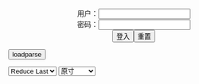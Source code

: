 <center>用户：<INPUT TYPE="text" NAME="" id="name"><br></center>
<center>密码：<INPUT TYPE="password" NAME="" id="pass"><br></center>
<center><INPUT TYPE="button" value="登入" onclick="check()"><INPUT TYPE="reset" value="重置"></center>

<div style="display: none" id="mdm" name="dmd">
  <button onclick="location.reload()">Cover 0</button>
</div>

<button style="display: none" name="dmd" onclick="toggleb()">toggle</button>
<button onclick="loadparse()">loadparse</button>

<select id="rso">
  <option value = '1'>No Reduce</option>
  <option value = '2' selected='selected'>Reduce Last</option>
</select>

<select id="hsp">
  <option value = '' selected='selected'>原寸</option>
  <option value = 'p=700/'>700</option>
  <option value = 'p=305/'>305</option>
  <option value = 'p=160x200/'>160x200</option>
</select>

<br>
<div style="display: none" id="mdc" name="dmd">
</div>

<pre style="display: none" id = "raw">
<!-- 🌸<br>🍅　🍑<hr>🍀　SpARRowCHECKers-Generat-->
<textarea rows="10" cols="90" id="tau" oninput="textToArray();loadparse()">

</textarea><br><!-- 🍀<br>🍑　🍅<hr>🌸 -->

<textarea rows="30" cols="100" id="tar" oninput="loadparse()">

<font size="2"><b>
I just wanted to save this somewhere Porn Video by 08231960 | ImageFap</b></font><br>
https://www.imagefap.com/video.php?vid=653409

https://img.moviefap.com/a3:2q80w160r/104/65/34/653409/thumbs/23.jpg

<font size="1" style="color:#DCDCDC"><b>2022/1/17 下午8:30:17</b></font><br>

<font size="2"><b>
Busty Roommates Want My Dick Porn Video by turnerkh31 | ImageFap</b></font><br>
https://www.imagefap.com/video.php?vid=653395

https://img.moviefap.com/a3:2q80w160r/104/65/33/653395/thumbs/19.jpg

<font size="1" style="color:#DCDCDC"><b>2022/1/13 上午10:13:48</b></font><br>

<font size="2"><b>
Full Body Massage Porn Video by turnerkh31 | ImageFap</b></font><br>
https://www.imagefap.com/video.php?vid=653031

https://img.moviefap.com/a3:2q80w160r/104/65/30/653031/thumbs/10.jpg

<font size="1" style="color:#DCDCDC"><b>2022/1/13 上午10:14:11</b></font><br>

<font size="2"><b>
MILF Gloryholes Gone Wild Porn Video by turnerkh31 | ImageFap</b></font><br>
https://www.imagefap.com/video.php?vid=652460

https://img.moviefap.com/a3:2q80w160r/104/65/24/652460/thumbs/23.jpg

<font size="1" style="color:#DCDCDC"><b>2022/1/13 上午10:14:30</b></font><br>

<font size="3"><b>
PlumperPass 054-34 Porn Video by fruhrhope | ImageFap</b></font><br>
https://www.imagefap.com/video.php?vid=652606

https://img.moviefap.com/a3:2q80w160r/104/65/26/652606/thumbs/10.jpg

<font size="1" style="color:#DCDCDC"><b>2022/1/12 下午9:41:04</b></font><br>

<font size="2"><b>
PlumperPass 253-24 Porn Video by fruhrhope | ImageFap</b></font><br>
https://www.imagefap.com/video.php?vid=652034

https://img.moviefap.com/a3:2q80w160r/104/65/20/652034/thumbs/18.jpg

<font size="1" style="color:#DCDCDC"><b>2022/1/12 下午9:46:14</b></font><br>

<font size="2"><b>
PlumperPass 211A-01 Porn Video by fruhrhope | ImageFap</b></font><br>
https://www.imagefap.com/video.php?vid=651673

https://img.moviefap.com/a3:2q80w160r/104/65/16/651673/thumbs/18.jpg

<font size="1" style="color:#DCDCDC"><b>2022/1/12 下午9:44:13</b></font><br>

<font size="2"><b>
Mimosa Porn Video by fruhrhope | ImageFap</b></font><br>
https://www.imagefap.com/video.php?vid=649342

https://img.moviefap.com/a3:2q80w160r/106/64/93/649342/thumbs/26.jpg

<font size="1" style="color:#DCDCDC"><b>2022/1/12 下午9:49:55</b></font><br>

<font size="2"><b>
PlumperPass 119-12 Porn Video by fruhrhope | ImageFap</b></font><br>
https://www.imagefap.com/video.php?vid=650477

https://img.moviefap.com/a3:2q80w160r/104/65/04/650477/thumbs/11.jpg

<font size="1" style="color:#DCDCDC"><b>2021/12/31 下午8:43:28</b></font><br>

<font size="2"><b>
Janet Jade Porn Video by Ozain | ImageFap</b></font><br>
https://www.imagefap.com/video.php?vid=649933

https://img.moviefap.com/a3:2q80w160r/104/64/99/649933/thumbs/17.jpg

<font size="1" style="color:#DCDCDC"><b>2021/12/31 下午9:04:11</b></font><br>

<font size="2"><b>
Carmen Hayes Porn Video by Ozain | ImageFap</b></font><br>
https://www.imagefap.com/video.php?vid=649935

https://img.moviefap.com/a3:2q80w160r/104/64/99/649935/thumbs/20.jpg

<font size="1" style="color:#DCDCDC"><b>2021/12/31 下午9:02:24</b></font><br>

<font size="2"><b>
Dolly Martin Porn Video by Ozain | ImageFap</b></font><br>
https://www.imagefap.com/video.php?vid=650001

https://img.moviefap.com/a3:2q80w160r/104/65/00/650001/thumbs/15.jpg

<font size="1" style="color:#DCDCDC"><b>2021/12/31 下午9:01:36</b></font><br>

<font size="2"><b>
Like a pair of papayas boobs Porn Video by Mainbert61 | ImageFap</b></font><br>
https://www.imagefap.com/video.php?vid=648350

https://img.moviefap.com/a3:2q80w160r/106/64/83/648350/thumbs/2.jpg

<font size="1" style="color:#DCDCDC"><b>2021/12/20 下午4:27:09</b></font><br>

<font size="2"><b>
Compilation of a perfect blonde and cum in her mouth Porn Video by WhiskFapLover | ImageFap</b></font><br>
https://www.imagefap.com/video.php?vid=640247

https://img.moviefap.com/a3:2q80w160r/105/64/02/640247/thumbs/1.jpg

<font size="1" style="color:#DCDCDC"><b>2021/12/20 下午4:38:34</b></font><br>

<font size="3"><b>
Paisley Porter hot and friendly blonde plays with the c Porn Video by WhiskFapLover | ImageFap</b></font><br>
https://www.imagefap.com/video.php?vid=625996

https://img.moviefap.com/a3:2q80w160r/101/62/59/625996/thumbs/2.jpg

<font size="1" style="color:#DCDCDC"><b>2021/12/20 下午4:39:33</b></font><br>

<font size="2"><b>
Jewelz solo Porn Video by WhiskFapLover | ImageFap</b></font><br>
https://www.imagefap.com/video.php?vid=648459

https://img.moviefap.com/a3:2q80w160r/106/64/84/648459/thumbs/2.jpg

<font size="1" style="color:#DCDCDC"><b>2021/12/20 下午4:36:17</b></font><br>

<font size="2"><b>
hot woman does sexual magic for the client Porn Video by WhiskFapLover | ImageFap</b></font><br>
https://www.imagefap.com/video.php?vid=594565

https://img.moviefap.com/a3:2q80w160r/thumbs/95/594565-2l.jpg

<font size="1" style="color:#DCDCDC"><b>2021/12/20 下午4:50:22</b></font><br>

<font size="2"><b>
Duo of beautiful girls play with delicious oil Porn Video by WhiskFapLover | ImageFap</b></font><br>
https://www.imagefap.com/video.php?vid=614429

https://img.moviefap.com/a3:2q80w160r/thumbs/e3/614429-1l.jpg

<font size="1" style="color:#DCDCDC"><b>2021/12/20 下午4:48:47</b></font><br>

<font size="2"><b>
Professional dancers like to show their sexy bodies Porn Video by WhiskFapLover | ImageFap</b></font><br>
https://www.imagefap.com/video.php?vid=614303

https://img.moviefap.com/a3:2q80w160r/thumbs/84/614303-1l.jpg

<font size="1" style="color:#DCDCDC"><b>2021/12/20 下午4:45:37</b></font><br>

<font size="2"><b>
Blonde lactates Porn Video by exacto44 | ImageFap</b></font><br>
https://www.imagefap.com/video.php?vid=642711

https://img.moviefap.com/a3:2q80w160r/106/64/27/642711/thumbs/1.jpg

<font size="1" style="color:#DCDCDC"><b>2021/12/20 下午4:33:21</b></font><br>

<font size="2"><b>
Big Tit Japanese Girl Porn Video by exacto44 | ImageFap</b></font><br>
https://www.imagefap.com/video.php?vid=647678

https://img.moviefap.com/a3:2q80w160r/106/64/76/647678/thumbs/1.jpg

<font size="1" style="color:#DCDCDC"><b>2021/12/20 下午4:24:15</b></font><br>

<font size="2"><b>
Payton Presslee Deep Penetration Porn Video by Chabin333 | ImageFap</b></font><br>
https://www.imagefap.com/video.php?vid=649140

https://img.moviefap.com/a3:2q80w160r/106/64/91/649140/thumbs/1.jpg

<font size="1" style="color:#DCDCDC"><b>2021/12/21 下午5:32:40</b></font><br>

<font size="2"><b>
Watching my stepson cum inside my wife Porn Video by Parnny66 | ImageFap</b></font><br>
https://www.imagefap.com/video.php?vid=649181

https://slack-imgs.com/?url=https://img.moviefap.com/a3:2q80w160r/106/64/91/649181/thumbs/10.jpg
https://slack-imgs.com/?url=https://img.moviefap.com/a16:9w990r/106/64/91/649181/thumbs/7.jpg

<font size="1" style="color:#DCDCDC"><b>2021/12/21 下午11:21:09</b></font><br>

https://vz-cdn2.adtng.com/a7/creatives/1/49/813454/1015080/1015080_video.mp4

https://static-landing-assets.project1content.com/P1TGP/Brazzers/Affiliates/Images/813454/PC/TGP1/R1_02.mp4

https://static-landing-assets.project1content.com/P1TGP/Brazzers/Affiliates/Images/813454/PC/TGP1/R1_04.mp4

https://vcdn.tsyndicate.com/videos/6/f/f60fe0cac0eef8a4a7adf340913a670682c804/main.mp4

https://ip230617363.ahcdn.com/key=3OVpMUj3A+aReNnHOUmMGQ,s=,,end=1640082285/state=YcGd3cUE/reftag=093898225/origin=152108259/videos/6/f/f60fe0cac0eef8a4a7adf340913a670682c804/main.mp4

</textarea>
</pre>

<script src="https://cdn.jsdelivr.net/npm/jquery@3.5.1/dist/jquery.min.js"></script>

<link rel="stylesheet" href="https://cdn.jsdelivr.net/gh/fancyapps/fancybox@3.5.7/dist/jquery.fancybox.min.css" />
<script src="https://cdn.jsdelivr.net/gh/fancyapps/fancybox@3.5.7/dist/jquery.fancybox.min.js"></script>

<script type="text/javascript">

var __urlRegex = /(\b(https?|ftp|file):\/\/[-A-Z0-9+&@#\/%?=~_|!:,.;]*[-A-Z0-9+&@#\/%=~_|])/ig;
var __imgRegex = /\.(?:jpe?g|gif|png)$/i;

textToArray();
loadparse();

function parseURL($string){

    var exp = __urlRegex;
    return $string.replace(exp,function(match){
            __imgRegex.lastIndex=0;
            if(__imgRegex.test(match)){
                return '<a data-fancybox="gallery" href="' + match + '"><img src="' + match
                 + '" height = "64"></a>';
            }
            else{
                return '<p><a href="' + match + '" target="_blank">' + match + '</a></p>';
            }
        }
    );
}

function textToArray(){
  var textArea = document.getElementById("tau");
  var arrayFromTextArea = textArea.value.split(String.fromCharCode(10));
  for ( var i = 0; i < arrayFromTextArea.length; i++ ) {
    generateM(arrayFromTextArea[i]);
  }
}

function generateM(url) {
  mdm.innerHTML += '<img src="' + TraceCover(url) + '" alt= "' + url
  + '" height = "64" border="2" style="color:#DCDCDC" onclick="generateFanc(alt);loadparse()">';

}

function TraceCover(url) {
  var SegmentArr = url.split('/');

  var Extens = SegmentArr.slice(-1).join().split('.').pop();
  var SegmentCount = SegmentArr.length - 2;

  var TopHalf = SegmentArr.slice(0,SegmentCount).join('/');

  return TopHalf + '/p=160x200/1.' + Extens + '\n';

}

function generateFanc(url) {
  var SegmentArr = url.split('/');
  var GeneratCount = SegmentArr.slice(-1).join().split('.').shift();
  var Extens = SegmentArr.slice(-1).join().split('.').pop();
  var SegmentCount = SegmentArr.length;
  var ReduceSegments = document.getElementById('rso').value;
  var HentaiSizeP = document.getElementById('hsp').value;
  var TopHalf = SegmentArr.slice(0,SegmentCount - ReduceSegments).join('/');
  tar.innerHTML = '';

  for (var j = 1; j <= GeneratCount; j++) {
    tar.innerHTML += TopHalf + '/' + HentaiSizeP + j + '.' + Extens + '\n';
  }
}

function loadparse() {
  mdc.innerHTML = parseURL(tar.value);
}

function check(){
  var name=document.getElementById("name").value;
  var pass=document.getElementById("pass").value;
  if(name==!/[^\s]/.test(new Date().getTime()) && pass==String.fromCharCode(window.atob("MTIx"))){
    var nd = document.getElementsByName("dmd");
    for (var i = 0; i <= nd.length; i++) {
      nd[i].style.display = "";
      }
      }else{
      }
}

function toggleb() {
  var x = document.getElementById("raw");
  if (x.style.display === "none") {
    x.style.display = "";
  } else {
    x.style.display = "none";
  }
}

</script>
